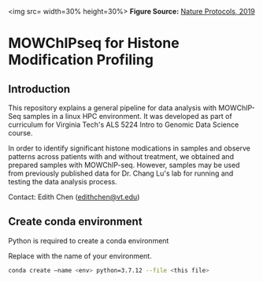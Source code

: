 <img src= width=30% height=30%>
**Figure Source:** [Nature Protocols, 2019](https://www.nature.com/articles/s41596-019-0223-x)

# MOWChIPseq for Histone Modification Profiling

## Introduction
This repository explains a general pipeline for data analysis with MOWChIP-Seq samples in a linux HPC environment. 
It was developed as part of curriculum for Virginia Tech's ALS 5224 Intro to Genomic Data Science course. 

In order to identify significant histone modications in samples and observe patterns across patients with and without treatment, we obtained and prepared samples with MOWChIP-seq. However, samples may be used from previously published data for Dr. Chang Lu's lab for running and testing the data analysis process. 

Contact: Edith Chen (edithchen@vt.edu)


## Create conda environment
Python is required to create a conda environment


Replace <my-env> with the name of your environment.

```bash
conda create —name <env> python=3.7.12 --file <this file>

```



